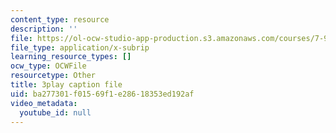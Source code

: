 ```yaml
---
content_type: resource
description: ''
file: https://ol-ocw-studio-app-production.s3.amazonaws.com/courses/7-91j-foundations-of-computational-and-systems-biology-spring-2014/ba277301f01569f1e28618353ed192af_6ROBp57G2ZI.srt
file_type: application/x-subrip
learning_resource_types: []
ocw_type: OCWFile
resourcetype: Other
title: 3play caption file
uid: ba277301-f015-69f1-e286-18353ed192af
video_metadata:
  youtube_id: null
---
```

